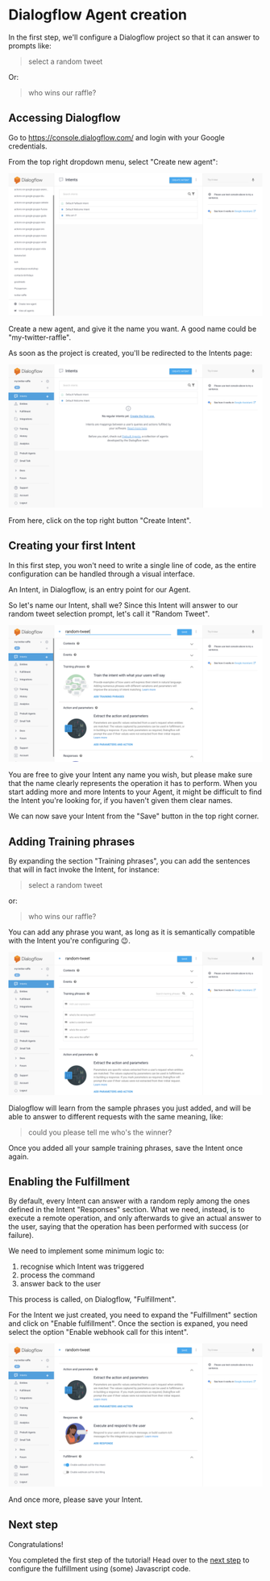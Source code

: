 # Dialogflow Agent creation

In the first step, we'll configure a Dialogflow project so that it can answer
to prompts like:

> select a random tweet

Or:

> who wins our raffle?

## Accessing Dialogflow

Go to https://console.dialogflow.com/ and login with your Google credentials.

From the top right dropdown menu, select "Create new agent":

![](01-dialogflow/01-create-agent.png)

Create a new agent, and give it the name you want. A good name could be
"my-twitter-raffle".

As soon as the project is created, you'll be redirected to the Intents page:

![](01-dialogflow/02-intents.png)

From here, click on the top right button "Create Intent".

## Creating your first Intent

In this first step, you won't need to write a single line of code, as the entire
configuration can be handled through a visual interface.

An Intent, in Dialogflow, is an entry point for our Agent.

So let's name our Intent, shall we? Since this Intent will answer to our random
tweet selection prompt, let's call it "Random Tweet".

![](01-dialogflow/03-name-intent.png)

You are free to give your Intent any name you wish, but please make sure that
the name clearly represents the operation it has to perform. When you start
adding more and more Intents to your Agent, it might be difficult to find the
Intent you're looking for, if you haven't given them clear names.

We can now save your Intent from the "Save" button in the top right corner.

## Adding Training phrases

By expanding the section "Training phrases", you can add the sentences that will
in fact invoke the Intent, for instance:

> select a random tweet

or:

> who wins our raffle?

You can add any phrase you want, as long as it is semantically compatible with
the Intent you're configuring 😉.

![](01-dialogflow/04-add-training-phrases.png)

Dialogflow will learn from the sample phrases you just added, and will be able
to answer to different requests with the same meaning, like:

> could you please tell me who's the winner?

Once you added all your sample training phrases, save the Intent once again.

## Enabling the Fulfillment

By default, every Intent can answer with a random reply among the ones defined
in the Intent "Responses" section. What we need, instead, is to execute a remote
operation, and only afterwards to give an actual answer to the user, saying that
the operation has been performed with success (or failure).

We need to implement some minimum logic to:
1) recognise which Intent was triggered
2) process the command
3) answer back to the user

This process is called, on Dialogflow, "Fulfillment".

For the Intent we just created, you need to expand the "Fulfillment" section and
click on "Enable fulfillment". Once the section is expaned, you need select the
option "Enable webhook call for this intent".

![](01-dialogflow/05-enable-fulfillment.png)

And once more, please save your Intent.

## Next step

Congratulations!

You completed the first step of the tutorial!
Head over to the [next step](02-fulfillment.md) to configure the fulfillment
using (some) Javascript code.
